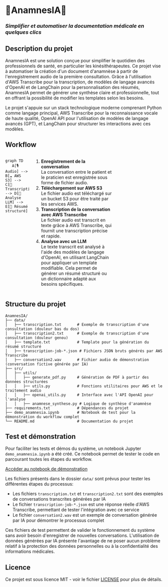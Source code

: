 # 📝AnamnesIA🤖
### *Simplifier et automatiser la documentation médicale en quelques clics*

## Description du projet

AnamnesIA est une solution conçue pour simplifier le quotidien des professionnels de santé, en particulier les kinésithérapeutes. Ce projet vise à automatiser la création d'un document d'anamnèse à partir de l'enregistrement audio de la première consultation. Grâce à l'utilisation d'AWS Transcribe pour la transcription, de modèles de langage avancés d'OpenAI et de LangChain pour la personnalisation des résumés, AnamnesIA permet de générer une synthèse claire et professionnelle, tout en offrant la possibilité de modifier les templates selon les besoins.

Le projet s'appuie sur un stack technologique moderne comprenant Python comme langage principal, AWS Transcribe pour la reconnaissance vocale de haute qualité, OpenAI API pour l'utilisation de modèles de langage avancés (GPT), et LangChain pour structurer les interactions avec ces modèles.

## Workflow

<div style="display: flex; justify-content: flex-start; align-items: flex-start; gap: 15px;">

<div style="width: 15%;">
  
```mermaid
graph TD
   A[🎙️ Audio] --> B[☁️ AWS S3] --> C[📝 Transcription] --> D[🤖 Analyse LLM] --> E[📄 Résumé structuré]
```
</div>
<div style="width: 50%;">
  <ol>
    <li><strong>Enregistrement de la conversation</strong><br>
        La conversation entre le patient et le praticien est enregistrée sous forme de fichier audio.
    </li>
    <li><strong>Téléchargement sur AWS S3</strong><br>
        Le fichier audio est téléchargé sur un bucket S3 pour être traité par les services AWS.
    </li>
    <li><strong>Transcription de la conversation avec AWS Transcribe</strong><br>
        Le fichier audio est transcrit en texte grâce à AWS Transcribe, qui fournit une transcription précise et rapide.
    </li>
    <li><strong>Analyse avec un LLM</strong><br>
        Le texte transcrit est analysé à l'aide des modèles de langage d'OpenAI, en utilisant LangChain pour appliquer un template modifiable. Cela permet de générer un résumé structuré ou un dictionnaire adapté aux besoins spécifiques.
    </li>
  </ol>
</div></div>

## Structure du projet

```
AnamnesIA/
├── data/               
│   ├── transcription.txt       # Exemple de transcription d'une consultation (douleur bas du dos)
│   ├── transcription2.txt      # Exemple de transcription d'une consultation (douleur genou)
│   ├── template.txt            # Template pour la génération du résumé structuré
│   ├── transcription-job-*.json # Fichiers JSON bruts générés par AWS Transcribe
│   ├── conversation2.wav       # Fichier audio de démonstration (conversation fictive générée par IA)              
├── src/
│   ├── utils/          
│   │   ├── generate_pdf.py     # Génération de PDF à partir des données structurées
│   │   ├── utils.py            # Fonctions utilitaires pour AWS et le traitement audio
│   │   ├── openai_utils.py     # Interface avec l'API OpenAI pour l'analyse
│   │   ├── anamnese_synthese.py # Logique de synthèse d'anamnèse
├── requirements.txt            # Dépendances du projet
├── demo_anamnesia.ipynb        # Notebook de test pour la démonstration du workflow complet
└── README.md                   # Documentation du projet
```

## Test et démonstration

Pour faciliter les tests et démos du système, un notebook Jupyter `demo_anamnesia.ipynb` a été créé. Ce notebook permet de tester le code en parcourant toutes les étapes du workflow.

[Accéder au notebook de démonstration](demo_anamnesia.ipynb)

Les fichiers présents dans le dossier `data/` sont prévus pour tester les différentes étapes du processus:
- Les fichiers `transcription.txt` et `transcription2.txt` sont des exemples de conversations transcrites générées par IA
- Le fichier `transcription-job-*.json` est une réponse réelle d'AWS Transcribe, permettant de tester l'intégration avec ce service
- Le fichier `conversation2.wav` est un exemple de conversation générée par IA pour démontrer le processus complet

Ces fichiers de test permettent de valider le fonctionnement du système sans avoir besoin d'enregistrer de nouvelles conversations. L'utilisation de données générées par IA présente l'avantage de ne poser aucun problème relatif à la protection des données personnelles ou à la confidentialité des informations médicales.

## Licence

Ce projet est sous licence MIT - voir le fichier [LICENSE](LICENSE) pour plus de détails.




